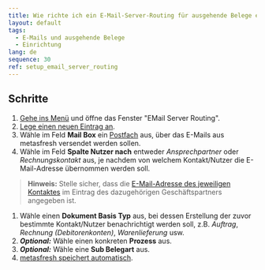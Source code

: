 ```yaml
---
title: Wie richte ich ein E-Mail-Server-Routing für ausgehende Belege ein?
layout: default
tags:
  - E-Mails und ausgehende Belege
  - Einrichtung
lang: de
sequence: 30
ref: setup_email_server_routing
---
```


## Schritte
1. [Gehe ins Menü](Menu) und öffne das Fenster "EMail Server Routing".
1. [Lege einen neuen Eintrag an](Neuer_Datensatz_Fenster_Webui).
1. Wähle im Feld **Mail Box** ein [Postfach](Ausgehende_Belege_Mail-Server_einrichten) aus, über das E-Mails aus metasfresh versendet werden sollen.
1. Wähle im Feld **Spalte Nutzer nach** entweder *Ansprechpartner* oder *Rechnungskontakt* aus, je nachdem von welchem Kontakt/Nutzer die E-Mail-Adresse übernommen werden soll.
 >**Hinweis:** Stelle sicher, dass die [E-Mail-Adresse des jeweiligen Kontaktes](GPartner_Nutzer_hinzufuegen) im Eintrag des dazugehörigen Geschäftspartners angegeben ist.

1. Wähle einen **Dokument Basis Typ** aus, bei dessen Erstellung der zuvor bestimmte Kontakt/Nutzer benachrichtigt werden soll, z.B. *Auftrag*, *Rechnung (Debitorenkonten)*, *Warenlieferung* usw.
1. ***Optional:*** Wähle einen konkreten **Prozess** aus.
1. ***Optional:*** Wähle eine **Sub Belegart** aus.
1. [metasfresh speichert automatisch](Speicheranzeige).
